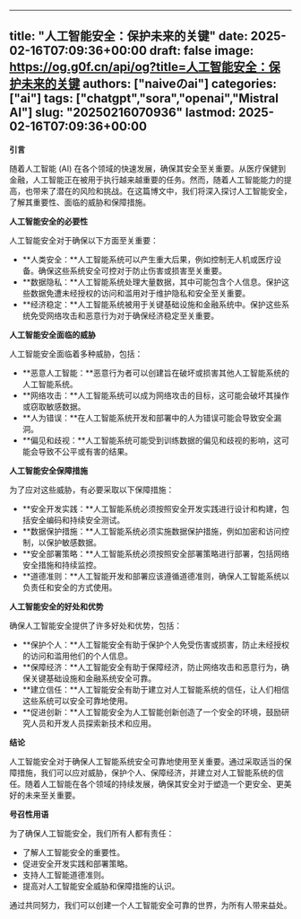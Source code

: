 
---
title: "人工智能安全：保护未来的关键"
date: 2025-02-16T07:09:36+00:00
draft: false
image: https://og.g0f.cn/api/og?title=人工智能安全：保护未来的关键
authors: ["naiveのai"]
categories: ["ai"]
tags: ["chatgpt","sora","openai","Mistral AI"]
slug: "20250216070936"
lastmod: 2025-02-16T07:09:36+00:00
---
**引言**

随着人工智能 (AI) 在各个领域的快速发展，确保其安全至关重要。从医疗保健到金融，人工智能正在被用于执行越来越重要的任务。然而，随着人工智能能力的提高，也带来了潜在的风险和挑战。在这篇博文中，我们将深入探讨人工智能安全，了解其重要性、面临的威胁和保障措施。

**人工智能安全的必要性**

人工智能安全对于确保以下方面至关重要：

* **人类安全：**人工智能系统可以产生重大后果，例如控制无人机或医疗设备。确保这些系统安全可控对于防止伤害或损害至关重要。
* **数据隐私：**人工智能系统处理大量数据，其中可能包含个人信息。保护这些数据免遭未经授权的访问和滥用对于维护隐私和安全至关重要。
* **经济稳定：**人工智能系统被用于关键基础设施和金融系统中。保护这些系统免受网络攻击和恶意行为对于确保经济稳定至关重要。

**人工智能安全面临的威胁**

人工智能安全面临着多种威胁，包括：

* **恶意人工智能：**恶意行为者可以创建旨在破坏或损害其他人工智能系统的人工智能系统。
* **网络攻击：**人工智能系统可以成为网络攻击的目标，这可能会破坏其操作或窃取敏感数据。
* **人为错误：**在人工智能系统开发和部署中的人为错误可能会导致安全漏洞。
* **偏见和歧视：**人工智能系统可能受到训练数据的偏见和歧视的影响，这可能会导致不公平或有害的结果。

**人工智能安全保障措施**

为了应对这些威胁，有必要采取以下保障措施：

* **安全开发实践：**人工智能系统必须按照安全开发实践进行设计和构建，包括安全编码和持续安全测试。
* **数据保护措施：**人工智能系统必须实施数据保护措施，例如加密和访问控制，以保护敏感数据。
* **安全部署策略：**人工智能系统必须按照安全部署策略进行部署，包括网络安全措施和持续监控。
* **道德准则：**人工智能开发和部署应该遵循道德准则，确保人工智能系统以负责任和安全的方式使用。

**人工智能安全的好处和优势**

确保人工智能安全提供了许多好处和优势，包括：

* **保护个人：**人工智能安全有助于保护个人免受伤害或损害，防止未经授权的访问和滥用他们的个人信息。
* **保障经济：**人工智能安全有助于保障经济，防止网络攻击和恶意行为，确保关键基础设施和金融系统安全可靠。
* **建立信任：**人工智能安全有助于建立对人工智能系统的信任，让人们相信这些系统可以安全可靠地使用。
* **促进创新：**人工智能安全为人工智能创新创造了一个安全的环境，鼓励研究人员和开发人员探索新技术和应用。

**结论**

人工智能安全对于确保人工智能系统安全可靠地使用至关重要。通过采取适当的保障措施，我们可以应对威胁，保护个人、保障经济，并建立对人工智能系统的信任。随着人工智能在各个领域的持续发展，确保其安全对于塑造一个更安全、更美好的未来至关重要。

**号召性用语**

为了确保人工智能安全，我们所有人都有责任：

* 了解人工智能安全的重要性。
* 促进安全开发实践和部署策略。
* 支持人工智能道德准则。
* 提高对人工智能安全威胁和保障措施的认识。

通过共同努力，我们可以创建一个人工智能安全可靠的世界，为所有人带来益处。